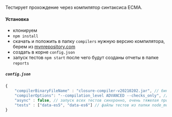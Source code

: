 Тестирует прохождение через компилятор синтаксиса ECMA.

#### Установка
- клонируем
- `npm install`
- скачать и положить в папку `compilers` нужную версию компилятора, берем из 
[mvnrepository.com](https://mvnrepository.com/artifact/com.google.javascript/closure-compiler)
- создать в корне `config.json`
- запуск тестов `npm start` после чего будут созданы отчеты в папке `reports`

##### `config.json`
```js
{
    "compilerBinaryFileName" : "closure-compiler-v20210202.jar", // бинарник должен лежать в compilers
    "compilerOptions": "--compilation_level ADVANCED --checks_only", // доп параметры запуска
    "async" : false, // запуск всех тестов синхронно, очень тяжелая процедура
    "tests" : ["data-es5", "data-es6"] // файлы тестов из папки node_modules/compat-table/
}
```